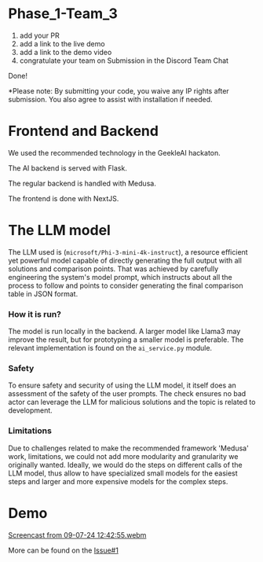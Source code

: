 # Phase_1-Team_3

1. add your PR
2. add a link to the live demo
3. add a link to the demo video
4. congratulate your team on Submission in the Discord Team Chat

Done!

*Please note: By submitting your code, you waive any IP rights after submission. You also agree to assist with installation if needed.

# Frontend and Backend
We used the recommended technology in the GeekleAI hackaton.

The AI backend is served with Flask.

The regular backend is handled with Medusa.

The frontend is done with NextJS.

# The LLM model
The LLM used is (`microsoft/Phi-3-mini-4k-instruct`), a resource efficient yet powerful model capable of directly generating the full output with all solutions and comparison points. That was achieved by carefully engineering the system's model prompt, which instructs about all the process to follow and points to consider generating the final comparison table in JSON format. 

### How it is run?
The model is run locally in the backend. A larger model like Llama3 may improve the result, but for prototyping a smaller model is preferable. The relevant implementation is found on the `ai_service.py` module. 

### Safety 
To ensure safety and security of using the LLM model, it itself does an assessment of the safety of the user prompts. The check ensures no bad actor can leverage the LLM for malicious solutions and the topic is related to development.

### Limitations 
Due to challenges related to make the recommended framework 'Medusa' work, limitations, we could not add more modularity and granularity we originally wanted. Ideally, we would do the steps on different calls of the LLM model, thus allow to have specialized small models for the easiest steps and larger and more expensive models for the complex steps.

# Demo
[Screencast from 09-07-24 12:42:55.webm](https://github.com/geekleteam/Phase_1-Team_3/assets/19463905/ee4f9ff4-7a38-4cb0-a52b-449605595946)

More can be found on the [Issue#1](https://github.com/geekleteam/Phase_1-Team_3/issues/1)